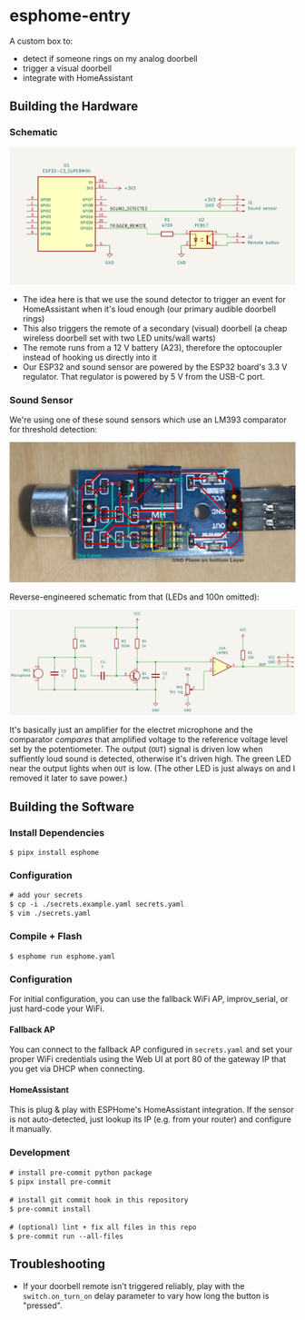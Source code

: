 # esphome-entry

A custom box to:

* detect if someone rings on my analog doorbell
* trigger a visual doorbell
* integrate with HomeAssistant

## Building the Hardware

### Schematic

![Schematic built around an ESP32-C3 SuperMini](./docs/esphome-entry%20schematic%20export.png)

* The idea here is that we use the sound detector to trigger an event for HomeAssistant when it's loud enough (our primary audible doorbell rings)
* This also triggers the remote of a secondary (visual) doorbell (a cheap wireless doorbell set with two LED units/wall warts)
* The remote runs from a 12 V battery (A23), therefore the optocoupler instead of hooking us directly into it
* Our ESP32 and sound sensor are powered by the ESP32 board's 3.3 V regulator. That regulator is powered by 5 V from the USB-C port.

### Sound Sensor

We're using one of these sound sensors which use an LM393 comparator for threshold detection:

![PCB layout of the sound sensors](./docs/sound%20sensor.png)

Reverse-engineered schematic from that (LEDs and 100n omitted):

![Sound sensor schematic around an LM393](./docs/sound%20sensor%20schematic%20export.png)

It's basically just an amplifier for the electret microphone and the comparator *compares* that amplified voltage to the reference voltage level set by the potentiometer.
The output (`OUT`) signal is driven low when suffiently loud sound is detected, otherwise it's driven high.
The green LED near the output lights when `OUT` is low. (The other LED is just always on and I removed it later to save power.)

## Building the Software

### Install Dependencies

```console
$ pipx install esphome
```

### Configuration

```console
# add your secrets
$ cp -i ./secrets.example.yaml secrets.yaml
$ vim ./secrets.yaml
```

### Compile + Flash

```console
$ esphome run esphome.yaml
```

### Configuration

For initial configuration, you can use the fallback WiFi AP, improv_serial, or just hard-code your WiFi.

#### Fallback AP

You can connect to the fallback AP configured in `secrets.yaml` and set your proper WiFi credentials using the Web UI at port 80 of the gateway IP that you get via DHCP when connecting.

#### HomeAssistant

This is plug & play with ESPHome's HomeAssistant integration. If the sensor is not auto-detected, just lookup its IP (e.g. from your router) and configure it manually.

### Development

```console
# install pre-commit python package
$ pipx install pre-commit

# install git commit hook in this repository
$ pre-commit install

# (optional) lint + fix all files in this repo
$ pre-commit run --all-files
```

## Troubleshooting

* If your doorbell remote isn't triggered reliably, play with the `switch.on_turn_on` delay parameter to vary how long the button is "pressed".
